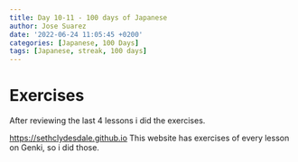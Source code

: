 ```yaml
---
title: Day 10-11 - 100 days of Japanese
author: Jose Suarez
date: '2022-06-24 11:05:45 +0200'
categories: [Japanese, 100 Days]
tags: [Japanese, streak, 100 days]
---
```


# Exercises
After reviewing the last 4 lessons i did the exercises.

https://sethclydesdale.github.io This website has exercises of every lesson on Genki, so i did those.

